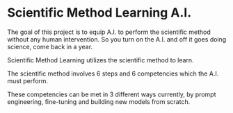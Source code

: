# Scientific Method Learning A.I.

The goal of this project is to equip A.I. to perform the scientific method without any human intervention. So you turn on the A.I. and off it goes doing science, come back in a year.

Scientific Method Learning utilizes the scientific method to learn.

The scientific method involves 6 steps and 6 competencies which the A.I. must perform. 



These competencies can be met in 3 different ways currently, by prompt engineering, fine-tuning and building new models from scratch.
